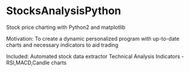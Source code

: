 # StocksAnalysisPython
Stock price charting with Python2 and matplotlib 

Motivation: To create a dynamic personalized program with up-to-date charts and necessary indicators to aid trading 

Included: Automated stock data extractor
          Technical Analysis Indicators - RSI,MACD,Candle charts

